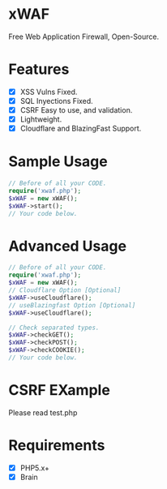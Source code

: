 # xWAF
Free Web Application Firewall, Open-Source.

# Features

- [x] XSS Vulns Fixed.
- [x] SQL Inyections Fixed.
- [x] CSRF Easy to use, and validation.
- [x] Lightweight.
- [x] Cloudflare and BlazingFast Support.

# Sample Usage
```php
// Before of all your CODE.
require('xwaf.php');
$xWAF = new xWAF();
$xWAF->start();
// Your code below.
```
# Advanced Usage
```php
// Before of all your CODE.
require('xwaf.php');
$xWAF = new xWAF();
// Cloudflare Option [Optional]
$xWAF->useCloudflare();
// useBlazingfast Option [Optional]
$xWAF->useCloudflare();

// Check separated types.
$xWAF->checkGET();
$xWAF->checkPOST();
$xWAF->checkCOOKIE();
// Your code below.
```
# CSRF EXample
Please read test.php

# Requirements

- [x] PHP5.x+
- [x] Brain
